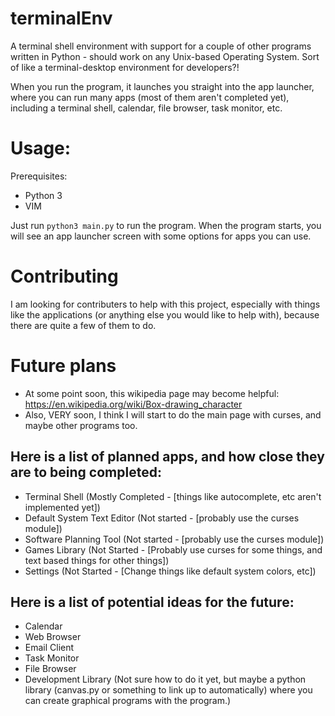 # terminalEnv
A terminal shell environment with support for a couple of other programs written in Python - should work on any Unix-based Operating System. Sort of like a terminal-desktop environment for developers?!

When you run the program, it launches you straight into the app launcher, where you can run many apps (most of them aren't completed yet), including a terminal shell, calendar, file browser, task monitor, etc.

# Usage:
Prerequisites:
* Python 3
* VIM

Just run `python3 main.py` to run the program. When the program starts, you will see an app launcher screen with some options for apps you can use.

# Contributing
I am looking for contributers to help with this project, especially with things like the applications (or anything else you would like to help with), because there are quite a few of them to do.

# Future plans

* At some point soon, this wikipedia page may become helpful: https://en.wikipedia.org/wiki/Box-drawing_character
* Also, VERY soon, I think I will start to do the main page with curses, and maybe other programs too.

## Here is a list of planned apps, and how close they are to being completed:
* Terminal Shell (Mostly Completed - [things like autocomplete, etc aren't implemented yet])
* Default System Text Editor (Not started - [probably use the curses module])
* Software Planning Tool (Not started - [probably use the curses module])
* Games Library (Not Started - [Probably use curses for some things, and text based things for other things])
* Settings (Not Started - [Change things like default system colors, etc])

## Here is a list of potential ideas for the future:
* Calendar
* Web Browser
* Email Client
* Task Monitor
* File Browser
* Development Library (Not sure how to do it yet, but maybe a python library (canvas.py or something to link up to automatically) where you can create graphical programs with the program.)